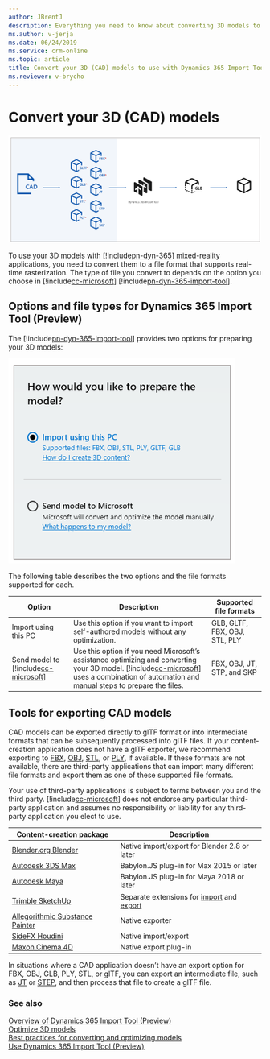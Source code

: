 ```yaml
---
author: JBrentJ
description: Everything you need to know about converting 3D models to use with Dynamics 365 Import Tool (Preview)
ms.author: v-jerja
ms.date: 06/24/2019
ms.service: crm-online
ms.topic: article
title: Convert your 3D (CAD) models to use with Dynamics 365 Import Tool (Preview)
ms.reviewer: v-brycho
---
```


# Convert your 3D (CAD) models

![Convert flow highlighted](media/convert-flow.PNG "Convert flow highlighted") 

To use your 3D models with [!include[pn-dyn-365](../includes/pn-dyn-365.md)] mixed-reality applications, you need to convert them to a file format that supports real-time rasterization. The type of file you convert to depends on the option you choose in [!include[cc-microsoft](../includes/cc-microsoft.md)] [!include[pn-dyn-365-import-tool](../includes/pn-dyn-365-import-tool.md)].

## Options and file types for Dynamics 365 Import Tool (Preview) 

The [!include[pn-dyn-365-import-tool](../includes/pn-dyn-365-import-tool.md)] provides two options for preparing your 3D models: 

![Import Tool options](media/import-tool-options.PNG "Import Tool options") 

The following table describes the two options and the file formats supported for each.


|Option|Description|Supported file formats|
|------------|-----------------------------------------------------------------|-----------------------------|
|Import using this PC|Use this option if you want to import self-authored models without any optimization.|GLB, GLTF, FBX, OBJ, STL, PLY |
|Send model to [!include[cc-microsoft](../includes/cc-microsoft.md)]|Use this option if you need Microsoft’s assistance optimizing and converting your 3D model. [!include[cc-microsoft](../includes/cc-microsoft.md)] uses a combination of automation and manual steps to prepare the files. |FBX, OBJ, JT, STP, and SKP|

## Tools for exporting CAD models

CAD models can be exported directly to glTF format or into intermediate formats that can be subsequently processed into glTF files. If your content-creation application does not have a glTF exporter, we recommend exporting to [FBX](https://aka.ms/FBXfileformat), [OBJ](https://en.wikipedia.org/wiki/Wavefront_.obj_file), [STL](https://en.wikipedia.org/wiki/STL_(file_format)), or [PLY](https://en.wikipedia.org/wiki/PLY_(file_format)), if available.  If these formats are not available, there are third-party applications that can import many different file formats and export them as one of these supported file formats. 

Your use of third-party applications is subject to terms between you and the third party. [!include[cc-microsoft](../includes/cc-microsoft.md)] does not endorse any particular third-party application and assumes no responsibility or liability for any third-party application you elect to use.

|Content-creation package|Description|
|-----------------------------------------------|---------------------------------------------------------------|
[Blender.org Blender](https://aka.ms/Blender_2.8)|Native import/export for Blender 2.8 or later|
[Autodesk 3DS Max](https://aka.ms/BabylonJS_Max2Babylon_Installation)|Babylon.JS plug-in for Max 2015 or later|
[Autodesk Maya](https://aka.ms/BabylonJS_Maya2Babylon_Installation)|Babylon.JS plug-in for Maya 2018 or later|
[Trimble SketchUp](https://aka.ms/SketchUp_glTF_Export)|Separate extensions for [import](https://aka.ms/Sketchupimport) and [export](https://aka.ms/sketchupexport)|
|[Allegorithmic Substance Painter](https://aka.ms/SubstancePainter_glTF_Exporter)|Native exporter|
|[SideFX Houdini](https://aka.ms/Houdini_glTF_Exporter)|Native import/export|
|[Maxon Cinema 4D](https://www.maxon.net/en-us/products/cinema-4d/overview/)|Native export plug-in|

In situations where a CAD application doesn’t have an export option for FBX, OBJ, GLB, PLY, STL, or glTF, you can export an intermediate file, such as [JT](https://aka.ms/Jtfileformat) or [STEP](https://aka.ms/STEPfileformat), and then process that file to create a glTF file. 

### See also
[Overview of Dynamics 365 Import Tool (Preview)](index.md)<br>
[Optimize 3D models](optimize-models.md)<br>
[Best practices for converting and optimizing models](best-practices.md)<br>
[Use Dynamics 365 Import Tool (Preview)](import-tool.md)






